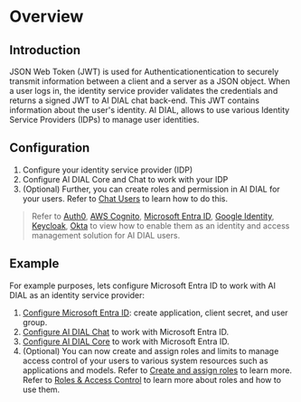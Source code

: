 # Overview

## Introduction

JSON Web Token (JWT) is used for Authenticationentication to securely transmit information between a client and a server as a JSON object. When a user logs in, the identity service provider validates the credentials and returns a signed JWT to AI DIAL chat back-end. This JWT contains information about the user's identity. AI DIAL, allows to use various Identity Service Providers (IDPs) to manage user identities.

## Configuration

1. Configure your identity service provider (IDP)
2. Configure AI DIAL Core and Chat to work with your IDP
3. (Optional) Further, you can create roles and permission in AI DIAL for your users. Refer to [Chat Users](/docs/tutorials/2.devops/2.auth-and-access-control/2.chat-users-roles.md) to learn how to do this.

> Refer to [Auth0](/docs/tutorials/2.devops/2.auth-and-access-control/3.configure-idps/auth0.md), [AWS Cognito](/docs/tutorials/2.devops/2.auth-and-access-control/3.configure-idps/cognito.md), [Microsoft Entra ID](/docs/tutorials/2.devops/2.auth-and-access-control/3.configure-idps/entraID.md), [Google Identity](/docs/tutorials/2.devops/2.auth-and-access-control/3.configure-idps/google.md), [Keycloak](/docs/tutorials/2.devops/2.auth-and-access-control/3.configure-idps/keycloak.md), [Okta](/docs/tutorials/2.devops/2.auth-and-access-control/3.configure-idps/okta.md) to view how to enable them as an identity and access management solution for AI DIAL users.

## Example

For example purposes, lets configure Microsoft Entra ID to work with AI DIAL as an identity service provider:

1. [Configure Microsoft Entra ID](/docs/tutorials/2.devops/2.auth-and-access-control/3.configure-idps/entraID.md#configure-microsoft-entra-id): create application, client secret, and user group.
2. [Configure AI DIAL Chat](/docs/tutorials/2.devops/2.auth-and-access-control/3.configure-idps/entraID.md#ai-dial-chat-settings) to work with Microsoft Entra ID.
3. [Configure AI DIAL Core](/docs/tutorials/2.devops/2.auth-and-access-control/3.configure-idps/entraID.md#ai-dial-core-settings) to work with Microsoft Entra ID.
4. (Optional) You can now create and assign roles and limits to manage access control of your users to various system resources such as applications and models. Refer to [Create and assign roles](/docs/tutorials/2.devops/2.auth-and-access-control/3.configure-idps/entraID.md#assignment-of-roles) to learn more. Refer to [Roles & Access Control](/docs/platform/3.core/2.access-control-intro.md) to learn more about roles and how to use them.

